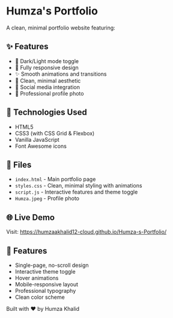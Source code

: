 # Humza's Portfolio

A clean, minimal portfolio website featuring:

## ✨ Features
- 🌙 Dark/Light mode toggle
- 📱 Fully responsive design
- ✨ Smooth animations and transitions
- 🎨 Clean, minimal aesthetic
- 🔗 Social media integration
- 📸 Professional profile photo

## 🚀 Technologies Used
- HTML5
- CSS3 (with CSS Grid & Flexbox)
- Vanilla JavaScript
- Font Awesome icons

## 📁 Files
- `index.html` - Main portfolio page
- `styles.css` - Clean, minimal styling with animations
- `script.js` - Interactive features and theme toggle
- `Humza.jpeg` - Profile photo

## 🌐 Live Demo
Visit: https://humzaakhalid12-cloud.github.io/Humza-s-Portfolio/

## 🎯 Features
- Single-page, no-scroll design
- Interactive theme toggle
- Hover animations
- Mobile-responsive layout
- Professional typography
- Clean color scheme

Built with ❤️ by Humza Khalid
